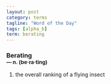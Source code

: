 ```yaml
---
layout: post
category: terms
tagline: "Word of the Day"
tags: [alpha_b]
term: berating
---
```


<h3>Berating<br/> <small>&mdash; n. (be<span>&middot;</span>ra<span>&middot;</span>ting)</small></h3>
<p><ol>
<li>the overall ranking of a flying insect</li>
</ol></p>
